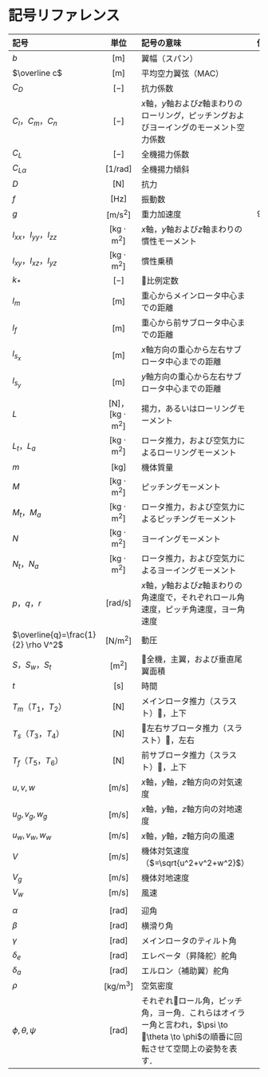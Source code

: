 # 記号リファレンス
記号 | 単位 | 記号の意味 | 値 | 変数名
:-- | :--: | :-- | :-- | :--
$b$ | $\mathrm{[m]}$ | 翼幅（スパン） |  |
$\overline c$ | $\mathrm{[m]}$ | 平均空力翼弦（MAC） | | MAC|
$C_D$ | $\mathrm{[-]}$ | 抗力係数 | |CD|
$C_l，C_m，C_n$ | $\mathrm{[-]}$ | $x$軸，$y$軸および$z$軸まわりのローリング，ピッチングおよびヨーイングのモーメント空力係数 |
$C_L$ | $\mathrm{[-]}$ | 全機揚力係数 | | CL |
$C_{L\alpha}$ | $\mathrm{[1/rad]}$ | 全機揚力傾斜 | | CL_alpha |
$D$ | $\mathrm{[N]}$ | 抗力 | | D |
$f$ | $\mathrm{[Hz]}$ | 振動数|
$g$ | $\mathrm{[m/s^2]}$ | 重力加速度 | 9.8 | GRA |
$I_{xx}，I_{yy}，I_{zz}$ | $\mathrm{[kg\cdot m^2]}$ | $x$軸，$y$軸および$z$軸まわりの慣性モーメント | | I_XX |
$I_{xy}，I_{xz}，I_{yz}$ | $\mathrm{[kg\cdot m^2]}$ | 慣性乗積 |
$k_*$ | $\mathrm{[-]}$| 比例定数 | |
$l_m$ | $\mathrm{[m]}$ | 重心からメインロータ中心までの距離 | | |
$l_f$ | $\mathrm{[m]}$ | 重心から前サブロータ中心までの距離 | | |
$l_{s_x}$ | $\mathrm{[m]}$ | $x$軸方向の重心から左右サブロータ中心までの距離 | | |
$l_{s_y}$ | $\mathrm{[m]}$ | $y$軸方向の重心から左右サブロータ中心までの距離 | | |
$L$ | $\mathrm{[N]，[kg\cdot m^2]}$ | 揚力，あるいはローリングモーメント |  | |
$L_t，L_a$|$\mathrm{[kg\cdot m^2]}$ | ロータ推力，および空気力によるローリングモーメント | ||
$m$ | $\mathrm{[kg]}$ | 機体質量 | | MASS |
$M$ | $\mathrm{[kg\cdot m^2]}$ | ピッチングモーメント | | |
$M_t，M_a$ | $\mathrm{[kg\cdot m^2]}$ | ロータ推力，および空気力によるピッチングモーメント | | |
$N$ | $\mathrm{[kg\cdot m^2]}$ | ヨーイングモーメント | | |
$N_t，N_a$ | $\mathrm{[kg\cdot m^2]}$ | ロータ推力，および空気力によるヨーイングモーメント | | |
$p，q，r$ | $\mathrm{[rad/s]}$ | $x$軸，$y$軸および$z$軸まわりの角速度で，それぞれロール角速度，ピッチ角速度，ヨー角速度 | | |
$\overline{q}=\frac{1}{2} \rho V^2$ | $\mathrm{[N/m^2]}$ | 動圧 | |
$S，S_w，S_t$ | $\mathrm{[m^2]}$ | 全機，主翼，および垂直尾翼面積 | | |
$t$ | $\mathrm{[s]}$ | 時間 | | | |
$T_m（T_1，T_2）$ | $\mathrm{[N]}$ | メインロータ推力（スラスト），上下 | | | |
$T_s（T_3，T_4）$ | $\mathrm{[N]}$ | 左右サブロータ推力（スラスト），左右 | | | |
$T_f（T_5，T_6）$ | $\mathrm{[N]}$ | 前サブロータ推力（スラスト），上下 | | | |
$u,v,w$ | $\mathrm{[m/s]}$ | $x$軸，$y$軸，$z$軸方向の対気速度 | | |
$u_g,v_g,w_g$ | $\mathrm{[m/s]}$ | $x$軸，$y$軸，$z$軸方向の対地速度 | | |
$u_w,v_w,w_w$ | $\mathrm{[m/s]}$ | $x$軸，$y$軸，$z$軸方向の風速| | |
$V$ | $\mathrm{[m/s]}$ | 機体対気速度（$=\sqrt{u^2+v^2+w^2}$） |  |
$V_g$ | $\mathrm{[m/s]}$ | 機体対地速度 | |
$V_w$ | $\mathrm{[m/s]}$ | 風速 | | |
 | | | |
$\alpha$ | $\mathrm{[rad]}$ | 迎角 | |alpha
$\beta$ | $\mathrm{[rad]}$ | 横滑り角 | |beta
$\gamma$ | $\mathrm{[rad]}$ | メインロータのティルト角 | |gamma
$\delta_e$ | $\mathrm{[rad]}$ | エレベータ（昇降舵）舵角 | | elevator
$\delta_a$ | $\mathrm{[rad]}$ | エルロン（補助翼）舵角 | | aileron
$\rho$ | $\mathrm{[kg/m^3]}$ | 空気密度 | | RHO
$\phi,\theta,\psi$ | $\mathrm{[rad]}$ | それぞれロール角，ピッチ角，ヨー角．これらはオイラー角と言われ，$\psi \to \theta \to \phi$の順番に回転させて空間上の姿勢を表す． | |phi,theta,psi

<!-- $c$ | [m] | 翼弦長 |  |  -->
<!-- $C_x，C_y，C_z$ |[-]| $x$軸，$y$軸，$z$軸方向の力の空力係数 |  -->
